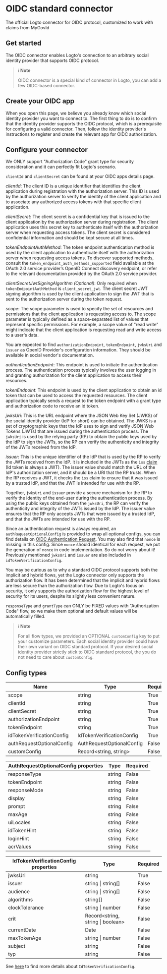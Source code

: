 # OIDC standard connector

The official Logto connector for OIDC protocol, customized to work with claims from MyGovId

## Get started

The OIDC connector enables Logto's connection to an arbitrary social identity provider that supports OIDC protocol.

> ℹ️ **Note**
> 
> OIDC connector is a special kind of connector in Logto, you can add a few OIDC-based connector.

## Create your OIDC app

When you open this page, we believe you already know which social identity provider you want to connect to. The first thing to do is to confirm that the identity provider supports the OIDC protocol, which is a prerequisite for configuring a valid connector. Then, follow the identity provider's instructions to register and create the relevant app for OIDC authorization.

## Configure your connector

We ONLY support "Authorization Code" grant type for security consideration and it can perfectly fit Logto's scenario.

`clientId` and `clientSecret` can be found at your OIDC apps details page.

*clientId*: The client ID is a unique identifier that identifies the client application during registration with the authorization server. This ID is used by the authorization server to verify the identity of the client application and to associate any authorized access tokens with that specific client application.

*clientSecret*: The client secret is a confidential key that is issued to the client application by the authorization server during registration. The client application uses this secret key to authenticate itself with the authorization server when requesting access tokens. The client secret is considered confidential information and should be kept secure at all times.

*tokenEndpointAuthMethod*: The token endpoint authentication method is used by the client application to authenticate itself with the authorization server when requesting access tokens. To discover supported methods, consult the `token_endpoint_auth_methods_supported` field available at the OAuth 2.0 service provider’s OpenID Connect discovery endpoint, or refer to the relevant documentation provided by the OAuth 2.0 service provider.

*clientSecretJwtSigningAlgorithm (Optional)*: Only required when `tokenEndpointAuthMethod` is `client_secret_jwt`. The client secret JWT signing algorithm is used by the client application to sign the JWT that is sent to the authorization server during the token request.

*scope*: The scope parameter is used to specify the set of resources and permissions that the client application is requesting access to. The scope parameter is typically defined as a space-separated list of values that represent specific permissions. For example, a scope value of "read write" might indicate that the client application is requesting read and write access to a user's data.

You are expected to find `authorizationEndpoint`, `tokenEndpoint`, `jwksUri` and `issuer` as OpenID Provider's configuration information. They should be available in social vendor's documentation.

*authenticationEndpoint*: This endpoint is used to initiate the authentication process. The authentication process typically involves the user logging in and granting authorization for the client application to access their resources.

*tokenEndpoint*: This endpoint is used by the client application to obtain an id token that can be used to access the requested resources. The client application typically sends a request to the token endpoint with a grant type and authorization code to receive an id token.

*jwksUri*: This is the URL endpoint where the JSON Web Key Set (JWKS) of the social identity provider (IdP for short) can be obtained. The JWKS is a set of cryptographic keys that the IdP uses to sign and verify JSON Web Tokens (JWTs) that are issued during the authentication process. The `jwksUri` is used by the relying party (RP) to obtain the public keys used by the IdP to sign the JWTs, so the RP can verify the authenticity and integrity of the JWTs received from the IdP.

*issuer*: This is the unique identifier of the IdP that is used by the RP to verify the JWTs received from the IdP. It is included in the JWTs as the `iss` [claim](https://www.rfc-editor.org/rfc/rfc7519#section-4) (Id token is always a JWT). The issuer value should match the URL of the IdP's authorization server, and it should be a URI that the RP trusts. When the RP receives a JWT, it checks the `iss` claim to ensure that it was issued by a trusted IdP, and that the JWT is intended for use with the RP.

Together, `jwksUri` and `issuer` provide a secure mechanism for the RP to verify the identity of the end-user during the authentication process. By using the public keys obtained from the `jwksUri`, the RP can verify the authenticity and integrity of the JWTs issued by the IdP. The issuer value ensures that the RP only accepts JWTs that were issued by a trusted IdP, and that the JWTs are intended for use with the RP.

Since an authentication request is always required, an `authRequestOptionalConfig` is provided to wrap all optional configs, you can find details on [OIDC Authentication Request](https://openid.net/specs/openid-connect-core-1_0.html#AuthRequest). You may also find that `nonce` is missing in this config. Since `nonce` should identical for each request, we put the generation of `nonce` in code implementation. So do not worry about it! Previously mentioned `jwksUri` and `issuer` are also included in `idTokenVerificationConfig`.

You may be curious as to why a standard OIDC protocol supports both the implicit and hybrid flows, yet the Logto connector only supports the authorization flow. It has been determined that the implicit and hybrid flows are less secure than the authorization flow. Due to Logto's focus on security, it only supports the authorization flow for the highest level of security for its users, despite its slightly less convenient nature.

`responseType` and `grantType` can ONLY be FIXED values with "Authorization Code" flow, so we make them optional and default values will be automatically filled.

> ℹ️ **Note**
> 
> For all flow types, we provided an OPTIONAL `customConfig` key to put your customize parameters.
> Each social identity provider could have their own variant on OIDC standard protocol. If your desired social identity provider strictly stick to OIDC standard protocol, the you do not need to care about `customConfig`.

## Config types

| Name                                | Type                                | Required  |
|-------------------------------------|-------------------------------------|-----------|
| scope                               | string                              | True      |
| clientId                            | string                              | True      |
| clientSecret                        | string                              | True      |
| authorizationEndpoint               | string                              | True      |
| tokenEndpoint                       | string                              | True      |
| idTokenVerificationConfig           | IdTokenVerificationConfig           | True      |
| authRequestOptionalConfig | AuthRequestOptionalConfig | False     |
| customConfig                        | Record<string, string>              | False     |


| AuthRequestOptionalConfig properties | Type   | Required |
|------------------------------------------------|--------|----------|
| responseType                                   | string | False    |
| tokenEndpoint                                  | string | False    |
| responseMode                                   | string | False    |
| display                                        | string | False    |
| prompt                                         | string | False    |
| maxAge                                         | string | False    |
| uiLocales                                      | string | False    |
| idTokenHint                                    | string | False    |
| loginHint                                      | string | False    |
| acrValues                                      | string | False    |


| IdTokenVerificationConfig properties | Type                              | Required |
|--------------------------------------|-----------------------------------|----------|
| jwksUri                              | string                            | True     |
| issuer                               | string \| string[]                | False    |
| audience                             | string \| string[]                | False    |
| algorithms                           | string[]                          | False    |
| clockTolerance                       | string \| number                  | False    |
| crit                                 | Record<string, string \| boolean> | False    |
| currentDate                          | Date                              | False    |
| maxTokenAge                          | string \| number                  | False    |
| subject                              | string                            | False    |
| typ                                  | string                            | False    |

See [here](https://github.com/panva/jose/blob/main/docs/interfaces/jwt_verify.JWTVerifyOptions.md) to find more details about `IdTokenVerificationConfig`.
